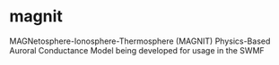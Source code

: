 # magnit
MAGNetosphere-Ionosphere-Thermosphere (MAGNIT) Physics-Based Auroral Conductance Model being developed for usage in the SWMF
